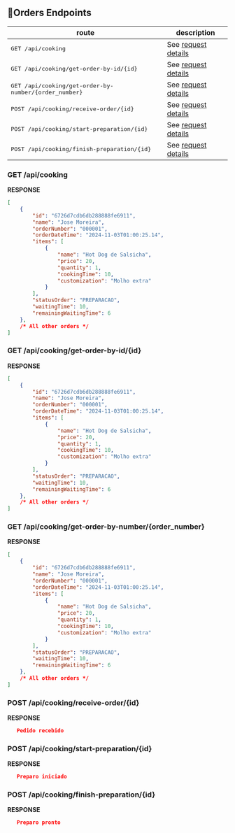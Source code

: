  
## 📍Orders Endpoints

| route               | description                                          
|----------------------|-----------------------------------------------------
| <kbd>GET /api/cooking</kbd>     | See [request details](#cooking)
| <kbd>GET /api/cooking/get-order-by-id/{id}</kbd>     |  See [request details](#get-order-by-id)
| <kbd>GET /api/cooking/get-order-by-number/{order_number}</kbd>     |See [request details](#get-order-by-number)
| <kbd>POST /api/cooking/receive-order/{id}</kbd>     | See [request details](#receive-order)
| <kbd>POST /api/cooking/start-preparation/{id}</kbd>     | See [request details](#start-preparation)
| <kbd>POST /api/cooking/finish-preparation/{id}</kbd>     | See [request details](#finish-preparation)


<h3 id="cooking">GET /api/cooking</h3>

**RESPONSE**  
```json
[
    {
        "id": "6726d7cdb6db288888fe6911",
        "name": "Jose Moreira",
        "orderNumber": "000001",
        "orderDateTime": "2024-11-03T01:00:25.14",
        "items": [
            {
                "name": "Hot Dog de Salsicha",
                "price": 20,
                "quantity": 1,
                "cookingTime": 10,
                "customization": "Molho extra"
            }
        ],
        "statusOrder": "PREPARACAO",
        "waitingTime": 10,
        "remainingWaitingTime": 6
    },
    /* All other orders */
]
```

<h3 id="get-order-by-id">GET /api/cooking/get-order-by-id/{id}</h3>

**RESPONSE**
```json
[
    {
        "id": "6726d7cdb6db288888fe6911",
        "name": "Jose Moreira",
        "orderNumber": "000001",
        "orderDateTime": "2024-11-03T01:00:25.14",
        "items": [
            {
                "name": "Hot Dog de Salsicha",
                "price": 20,
                "quantity": 1,
                "cookingTime": 10,
                "customization": "Molho extra"
            }
        ],
        "statusOrder": "PREPARACAO",
        "waitingTime": 10,
        "remainingWaitingTime": 6
    },
    /* All other orders */
]
```

<h3 id="get-order-by-number">GET /api/cooking/get-order-by-number/{order_number}</h3>

**RESPONSE**
```json
[
    {
        "id": "6726d7cdb6db288888fe6911",
        "name": "Jose Moreira",
        "orderNumber": "000001",
        "orderDateTime": "2024-11-03T01:00:25.14",
        "items": [
            {
                "name": "Hot Dog de Salsicha",
                "price": 20,
                "quantity": 1,
                "cookingTime": 10,
                "customization": "Molho extra"
            }
        ],
        "statusOrder": "PREPARACAO",
        "waitingTime": 10,
        "remainingWaitingTime": 6
    },
    /* All other orders */
]
```

<h3 id="receive-order">POST /api/cooking/receive-order/{id}</h3>

**RESPONSE**  
```json
   Pedido recebido
```

<h3 id="start-preparation">POST /api/cooking/start-preparation/{id}</h3>

**RESPONSE**  
```json
   Preparo iniciado
```

<h3 id="finish-preparation">POST /api/cooking/finish-preparation/{id}</h3>

**RESPONSE**  
```json
   Preparo pronto
```